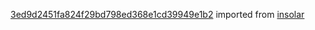 [3ed9d2451fa824f29bd798ed368e1cd39949e1b2](https://github.com/insolar/insolar/commit/3ed9d2451fa824f29bd798ed368e1cd39949e1b2) imported from [insolar](https://github.com/insolar/insolar)
